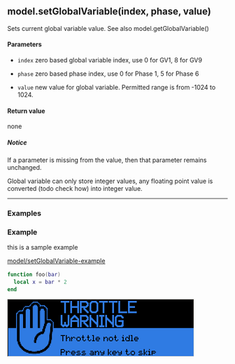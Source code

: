 <!-- This file was generated by the script. Do not edit it, any changes will be lost! -->

## model.setGlobalVariable(index, phase, value)



Sets current global variable value. See also model.getGlobalVariable()


#### Parameters

* `index`  zero based global variable index, use 0 for GV1, 8 for GV9

* `phase`  zero based phase index, use 0 for Phase 1, 5 for Phase 6
   
* `value`  new value for global variable. Permitted range is
from -1024 to 1024. 
    


#### Return value

none

##### Notice
If a parameter is missing from the value, then 
that parameter remains unchanged.


Global variable can only store integer values, 
any floating point value is converted (todo check how) into integer value.




---

### Examples

### Example

this is a sample example


<a class="dlbtn" href="https://raw.githubusercontent.com/opentx/lua-reference-guide/master/model/setGlobalVariable-example.lua">model/setGlobalVariable-example</a>

```lua
function foo(bar)
  local x = bar * 2
end
```

![](setGlobalVariable-example.png)

